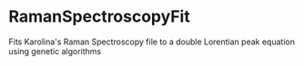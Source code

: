 # RamanSpectroscopyFit
Fits Karolina's Raman Spectroscopy file to a double Lorentian peak equation using genetic algorithms
